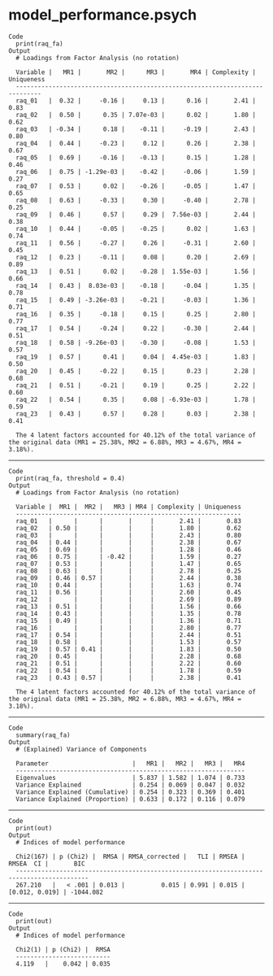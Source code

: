# model_performance.psych

    Code
      print(raq_fa)
    Output
      # Loadings from Factor Analysis (no rotation)
      
      Variable |   MR1 |       MR2 |      MR3 |       MR4 | Complexity | Uniqueness
      -----------------------------------------------------------------------------
      raq_01   |  0.32 |     -0.16 |     0.13 |      0.16 |       2.41 |       0.83
      raq_02   |  0.50 |      0.35 | 7.07e-03 |      0.02 |       1.80 |       0.62
      raq_03   | -0.34 |      0.18 |    -0.11 |     -0.19 |       2.43 |       0.80
      raq_04   |  0.44 |     -0.23 |     0.12 |      0.26 |       2.38 |       0.67
      raq_05   |  0.69 |     -0.16 |    -0.13 |      0.15 |       1.28 |       0.46
      raq_06   |  0.75 | -1.29e-03 |    -0.42 |     -0.06 |       1.59 |       0.27
      raq_07   |  0.53 |      0.02 |    -0.26 |     -0.05 |       1.47 |       0.65
      raq_08   |  0.63 |     -0.33 |     0.30 |     -0.40 |       2.78 |       0.25
      raq_09   |  0.46 |      0.57 |     0.29 |  7.56e-03 |       2.44 |       0.38
      raq_10   |  0.44 |     -0.05 |    -0.25 |      0.02 |       1.63 |       0.74
      raq_11   |  0.56 |     -0.27 |     0.26 |     -0.31 |       2.60 |       0.45
      raq_12   |  0.23 |     -0.11 |     0.08 |      0.20 |       2.69 |       0.89
      raq_13   |  0.51 |      0.02 |    -0.28 |  1.55e-03 |       1.56 |       0.66
      raq_14   |  0.43 |  8.03e-03 |    -0.18 |     -0.04 |       1.35 |       0.78
      raq_15   |  0.49 | -3.26e-03 |    -0.21 |     -0.03 |       1.36 |       0.71
      raq_16   |  0.35 |     -0.18 |     0.15 |      0.25 |       2.80 |       0.77
      raq_17   |  0.54 |     -0.24 |     0.22 |     -0.30 |       2.44 |       0.51
      raq_18   |  0.58 | -9.26e-03 |    -0.30 |     -0.08 |       1.53 |       0.57
      raq_19   |  0.57 |      0.41 |     0.04 |  4.45e-03 |       1.83 |       0.50
      raq_20   |  0.45 |     -0.22 |     0.15 |      0.23 |       2.28 |       0.68
      raq_21   |  0.51 |     -0.21 |     0.19 |      0.25 |       2.22 |       0.60
      raq_22   |  0.54 |      0.35 |     0.08 | -6.93e-03 |       1.78 |       0.59
      raq_23   |  0.43 |      0.57 |     0.28 |      0.03 |       2.38 |       0.41
      
      The 4 latent factors accounted for 40.12% of the total variance of the original data (MR1 = 25.38%, MR2 = 6.88%, MR3 = 4.67%, MR4 = 3.18%).

---

    Code
      print(raq_fa, threshold = 0.4)
    Output
      # Loadings from Factor Analysis (no rotation)
      
      Variable |  MR1 |  MR2 |   MR3 | MR4 | Complexity | Uniqueness
      --------------------------------------------------------------
      raq_01   |      |      |       |     |       2.41 |       0.83
      raq_02   | 0.50 |      |       |     |       1.80 |       0.62
      raq_03   |      |      |       |     |       2.43 |       0.80
      raq_04   | 0.44 |      |       |     |       2.38 |       0.67
      raq_05   | 0.69 |      |       |     |       1.28 |       0.46
      raq_06   | 0.75 |      | -0.42 |     |       1.59 |       0.27
      raq_07   | 0.53 |      |       |     |       1.47 |       0.65
      raq_08   | 0.63 |      |       |     |       2.78 |       0.25
      raq_09   | 0.46 | 0.57 |       |     |       2.44 |       0.38
      raq_10   | 0.44 |      |       |     |       1.63 |       0.74
      raq_11   | 0.56 |      |       |     |       2.60 |       0.45
      raq_12   |      |      |       |     |       2.69 |       0.89
      raq_13   | 0.51 |      |       |     |       1.56 |       0.66
      raq_14   | 0.43 |      |       |     |       1.35 |       0.78
      raq_15   | 0.49 |      |       |     |       1.36 |       0.71
      raq_16   |      |      |       |     |       2.80 |       0.77
      raq_17   | 0.54 |      |       |     |       2.44 |       0.51
      raq_18   | 0.58 |      |       |     |       1.53 |       0.57
      raq_19   | 0.57 | 0.41 |       |     |       1.83 |       0.50
      raq_20   | 0.45 |      |       |     |       2.28 |       0.68
      raq_21   | 0.51 |      |       |     |       2.22 |       0.60
      raq_22   | 0.54 |      |       |     |       1.78 |       0.59
      raq_23   | 0.43 | 0.57 |       |     |       2.38 |       0.41
      
      The 4 latent factors accounted for 40.12% of the total variance of the original data (MR1 = 25.38%, MR2 = 6.88%, MR3 = 4.67%, MR4 = 3.18%).

---

    Code
      summary(raq_fa)
    Output
      # (Explained) Variance of Components
      
      Parameter                       |   MR1 |   MR2 |   MR3 |   MR4
      ---------------------------------------------------------------
      Eigenvalues                     | 5.837 | 1.582 | 1.074 | 0.733
      Variance Explained              | 0.254 | 0.069 | 0.047 | 0.032
      Variance Explained (Cumulative) | 0.254 | 0.323 | 0.369 | 0.401
      Variance Explained (Proportion) | 0.633 | 0.172 | 0.116 | 0.079

---

    Code
      print(out)
    Output
      # Indices of model performance
      
      Chi2(167) | p (Chi2) |  RMSA | RMSA_corrected |   TLI | RMSEA |      RMSEA  CI |       BIC
      ------------------------------------------------------------------------------------------
      267.210   |   < .001 | 0.013 |          0.015 | 0.991 | 0.015 | [0.012, 0.019] | -1044.082

---

    Code
      print(out)
    Output
      # Indices of model performance
      
      Chi2(1) | p (Chi2) |  RMSA
      --------------------------
      4.119   |    0.042 | 0.035

